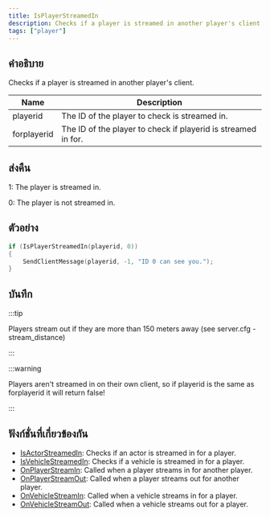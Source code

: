 ```yaml
---
title: IsPlayerStreamedIn
description: Checks if a player is streamed in another player's client.
tags: ["player"]
---
```


## คำอธิบาย

Checks if a player is streamed in another player's client.

| Name        | Description                                                   |
| ----------- | ------------------------------------------------------------- |
| playerid    | The ID of the player to check is streamed in.                 |
| forplayerid | The ID of the player to check if playerid is streamed in for. |

## ส่งคืน

1: The player is streamed in.

0: The player is not streamed in.

## ตัวอย่าง

```c
if (IsPlayerStreamedIn(playerid, 0))
{
	SendClientMessage(playerid, -1, "ID 0 can see you.");
}
```

## บันทึก

:::tip

Players stream out if they are more than 150 meters away (see server.cfg - stream_distance)

:::

:::warning

Players aren't streamed in on their own client, so if playerid is the same as forplayerid it will return false!

:::

## ฟังก์ชั่นที่เกี่ยวข้องกัน

- [IsActorStreamedIn](../../scripting/functions/IsActorStreamedIn.md): Checks if an actor is streamed in for a player.
- [IsVehicleStreamedIn](../../scripting/functions/IsVehicleStreamedIn.md): Checks if a vehicle is streamed in for a player.
- [OnPlayerStreamIn](../../scripting/callbacks/OnPlayerStreamIn.md): Called when a player streams in for another player.
- [OnPlayerStreamOut](../../scripting/callbacks/OnPlayerStreamOut.md): Called when a player streams out for another player.
- [OnVehicleStreamIn](../../scripting/callbacks/OnVehicleStreamIn.md): Called when a vehicle streams in for a player.
- [OnVehicleStreamOut](../../scripting/callbacks/OnVehicleStreamOut.md): Called when a vehicle streams out for a player.
